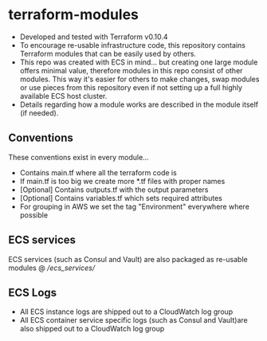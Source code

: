 # terraform-modules

- Developed and tested with Terraform v0.10.4
- To encourage re-usable infrastructure code, this repository contains Terraform modules that can be easily used by others.
- This repo was created with ECS in mind... but creating one large module offers minimal value, therefore modules in this repo consist of other modules. This way it's easier for others to make changes, swap modules or use pieces from this repository even if not setting up a full highly available ECS host cluster.
- Details regarding how a module works are described in the module itself (if needed).

## Conventions

These conventions exist in every module...

* Contains main.tf where all the terraform code is
* If main.tf is too big we create more *.tf files with proper names
* [Optional] Contains outputs.tf with the output parameters
* [Optional] Contains variables.tf which sets required attributes
* For grouping in AWS we set the tag "Environment" everywhere where possible

## ECS services

ECS services (such as Consul and Vault) are also packaged as re-usable modules @ */ecs_services/* 

## ECS Logs

- All ECS instance logs are shipped out to a CloudWatch log group
- All ECS container service specific logs (such as Consul and Vault)are also shipped out to a CloudWatch log group